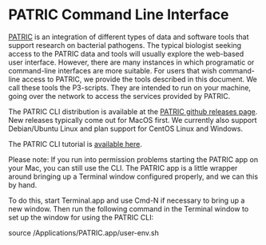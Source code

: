 # PATRIC Command Line Interface

[PATRIC](https://patricbrc.org) is an integration of different types of data and software tools that support research on bacterial pathogens. The typical biologist seeking access to the PATRIC data and tools will usually explore the web-based user interface. However, there are many instances in which programatic or command-line interfaces are more suitable. For users that wish command-line access to PATRIC, we provide the tools described in this document. We call these tools the P3-scripts. They are intended to run on your machine, going over the network to access the services provided by PATRIC.

The PATRIC CLI distribution is available at the [PATRIC github releases page](https://github.com/PATRIC3/PATRIC-distribution/releases). New releases typically come out for MacOS first. We currently also support Debian/Ubuntu Linux and plan support for CentOS Linux and Windows.

The PATRIC CLI tutorial is [available here](https://docs.patricbrc.org/cli_tutorial/index.html).

Please note: If you run into permission problems starting the PATRIC app on your Mac, you can still use the CLI. The PATRIC app is a little wrapper around bringing up a Terminal window configured properly, and we can this by hand.

To do this, start Terminal.app and use Cmd-N if necessary to bring up a new window. Then run the following command in the Terminal window to set up the window for using the PATRIC CLI:

  source /Applications/PATRIC.app/user-env.sh
